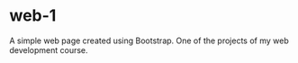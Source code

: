 # web-1
A simple web page created using Bootstrap. One of the projects of my web development course.
